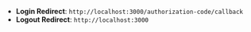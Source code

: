 * **Login Redirect**: `http://localhost:3000/authorization-code/callback`
* **Logout Redirect**: `http://localhost:3000`